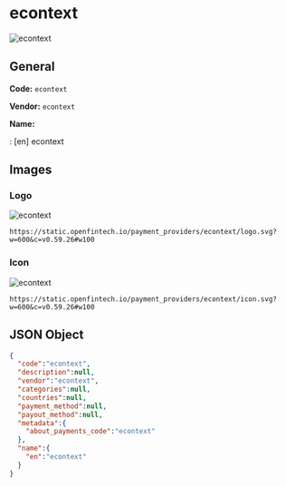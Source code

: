 
# econtext 
![econtext](https://static.openfintech.io/payment_providers/econtext/logo.svg?w=600&c=v0.59.26#w100)  

## General 
 
**Code:** `econtext`  
 
**Vendor:** `econtext`  
 
**Name:**  
 
:	[en] econtext  

## Images 

### Logo 
 
![econtext](https://static.openfintech.io/payment_providers/econtext/logo.svg?w=600&c=v0.59.26#w100)  

```
https://static.openfintech.io/payment_providers/econtext/logo.svg?w=600&c=v0.59.26#w100
```  

### Icon 
 
![econtext](https://static.openfintech.io/payment_providers/econtext/icon.svg?w=600&c=v0.59.26#w100)  

```
https://static.openfintech.io/payment_providers/econtext/icon.svg?w=600&c=v0.59.26#w100
```  

## JSON Object 

```json
{
  "code":"econtext",
  "description":null,
  "vendor":"econtext",
  "categories":null,
  "countries":null,
  "payment_method":null,
  "payout_method":null,
  "metadata":{
    "about_payments_code":"econtext"
  },
  "name":{
    "en":"econtext"
  }
}
```  
